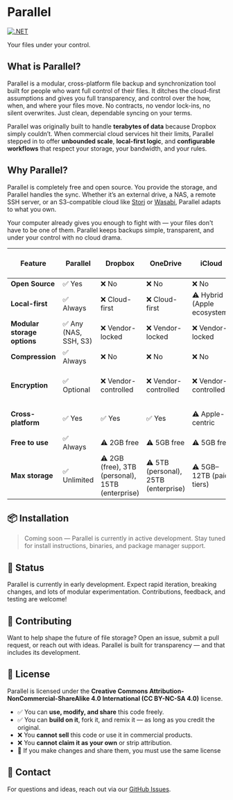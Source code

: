 # Parallel
[![.NET](https://img.shields.io/github/actions/workflow/status/TheGuitarleader/Parallel/dotnet.yml?&style=for-the-badge)](https://github.com/TheGuitarleader/Parallel/actions/workflows/dotnet.yml)

Your files under your control.

## What is Parallel?

Parallel is a modular, cross-platform file backup and synchronization tool built for people who want full control of their files. It ditches the cloud-first assumptions and gives you full transparency, and control over the how, when, and where your files move. No contracts, no vendor lock-ins, no silent overwrites. Just clean, dependable syncing on your terms.

Parallel was originally built to handle **terabytes of data** because Dropbox simply couldn’t. When commercial cloud services hit their limits, Parallel stepped in to offer **unbounded scale**, **local-first logic**, and **configurable workflows** that respect your storage, your bandwidth, and your rules.

## Why Parallel?

Parallel is completely free and open source. You provide the storage, and Parallel handles the sync. Whether it’s an external drive, a NAS, a remote SSH server, or an S3-compatible cloud like [Storj](https://www.storj.io/) or [Wasabi](https://wasabi.com/), Parallel adapts to what you own.

Your computer already gives you enough to fight with — your files don't have to be one of them. Parallel keeps backups simple, transparent, and under your control with no cloud drama.

| Feature                       | **Parallel** | **Dropbox** | **OneDrive** | **iCloud** | **File History (Windows)** |
|-------------------------------|--------------|-------------|--------------|------------|-----------------------------|
| **Open Source**               | ✅ Yes        | ❌ No        | ❌ No         | ❌ No       | ❌ No
| **Local-first**               | ✅ Always     | ❌ Cloud-first | ❌ Cloud-first | ⚠️ Hybrid (Apple ecosystem) | ✅ Yes
| **Modular storage options**   | ✅ Any (NAS, SSH, S3) | ❌ Vendor-locked | ❌ Vendor-locked | ❌ Vendor-locked | ❌ Local only
| **Compression**               | ✅ Always   | ❌ No        | ❌ No         | ❌ No       | ❌ No
| **Encryption**                | ✅ Optional   | ❌ Vendor-controlled | ❌ Vendor-controlled | ❌ Vendor-controlled | ⚠️ Depends on drive encryption
| **Cross-platform**            | ✅ Yes        | ✅ Yes       | ✅ Yes        | ⚠️ Apple-centric | ❌ Windows only
| **Free to use**               | ✅ Always    | ⚠️ 2GB free | ⚠️ 5GB free   | ⚠️ 5GB free | ✅ Yes
| **Max storage**               | ✅ Unlimited  | ⚠️ 2GB (free), 3TB (personal), 15TB (enterprise) | ⚠️ 5TB (personal), 25TB (enterprise) | ⚠️ 5GB–12TB (paid tiers) | ⚠️ Limited by drive size



## 📦 Installation

> Coming soon — Parallel is currently in active development. Stay tuned for install instructions, binaries, and package manager support.

## 🧪 Status

Parallel is currently in early development. Expect rapid iteration, breaking changes, and lots of modular experimentation. Contributions, feedback, and testing are welcome!

## 🤝 Contributing

Want to help shape the future of file storage? Open an issue, submit a pull request, or reach out with ideas. Parallel is built for transparency — and that includes its development.

## 📄 License

Parallel is licensed under the **Creative Commons Attribution-NonCommercial-ShareAlike 4.0 International (CC BY-NC-SA 4.0)** license.

* ✅ You can **use, modify, and share** this code freely.
* ✅ You can **build on it**, fork it, and remix it — as long as you credit the original.
* ❌ You **cannot sell** this code or use it in commercial products.
* ❌ You **cannot claim it as your own** or strip attribution.
* 🔁 If you make changes and share them, you must use the same license

## 💬 Contact

For questions and ideas, reach out via our [GitHub Issues](https://github.com/TheGuitarleader/Parallel/issues).

